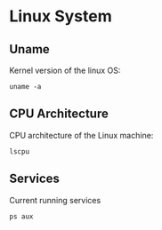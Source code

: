 # Linux System

## Uname

Kernel version of the linux OS:

```
uname -a
```

## CPU Architecture

CPU architecture of the Linux machine:

```
lscpu
```

## Services

Current running services

```
ps aux
```
